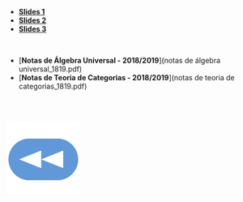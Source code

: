 * [**Slides 1**](AUCslides1.pdf)
* [**Slides 2**](AUCslides2.pdf)
* [**Slides 3**](AUCslides3.pdf)

<br>

* [**Notas de Álgebra Universal - 2018/2019**](notas de álgebra universal_1819.pdf)
* [**Notas de Teoria de Categorias - 2018/2019**](notas de teoria de categorias_1819.pdf)

<br><br>

[![retroceder](https://raw.githubusercontent.com/David81820/Recursos-LCC/main/Rewind.png)](https://david81820.github.io/Recursos-LCC/2ano/2sem/AUC)
